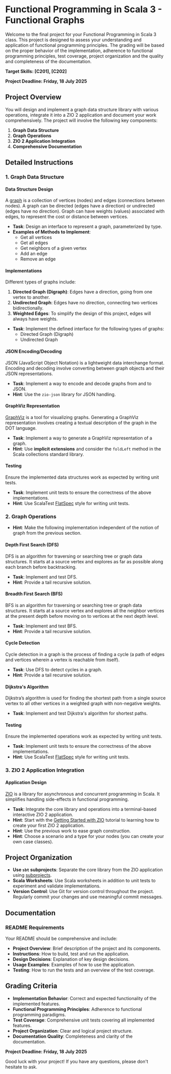# Functional Programming in Scala 3 - Functional Graphs

Welcome to the final project for your Functional Programming in Scala 3 class. This project is designed to assess your understanding and application of functional programming principles. The grading will be based on the proper behavior of the implementation, adherence to functional programming principles, test coverage, project organization and the quality and completeness of the documentation.

**Target Skills: [C201], [C202]**

**Project Deadline: Friday, 18 July 2025**

## Project Overview

You will design and implement a graph data structure library with various operations, integrate it into a ZIO 2 application and document your work comprehensively. The project will involve the following key components:

1. **Graph Data Structure**
2. **Graph Operations**
3. **ZIO 2 Application Integration**
4. **Comprehensive Documentation**

## Detailed Instructions

### 1. Graph Data Structure

#### Data Structure Design

A [graph](https://www.geeksforgeeks.org/graph-data-structure-and-algorithms/) is a collection of vertices (nodes) and edges (connections between nodes). A graph can be directed (edges have a direction) or undirected (edges have no direction). Graph can have weights (values) associated with edges, to represent the cost or distance between vertices.

- **Task**: Design an interface to represent a graph, parameterized by type.
- **Examples of Methods to Implement**:
    - Get all vertices
    - Get all edges
    - Get neighbors of a given vertex
    - Add an edge
    - Remove an edge

#### Implementations

Different types of graphs include:

1. **Directed Graph (Digraph)**: Edges have a direction, going from one vertex to another.
1. **Undirected Graph**: Edges have no direction, connecting two vertices bidirectionally.
1. **Weighted Edges**: To simplify the design of this project, edges will always have weights.


- **Task**: Implement the defined interface for the following types of graphs:
    - Directed Graph (Digraph)
    - Undirected Graph

#### JSON Encoding/Decoding

JSON (JavaScript Object Notation) is a lightweight data interchange format. Encoding and decoding involve converting
between graph objects and their JSON representations.

- **Task**: Implement a way to encode and decode graphs from and to JSON.
- **Hint**: Use the `zio-json` library for JSON handling.

#### GraphViz Representation

[GraphViz](https://graphviz.org) is a tool for visualizing graphs. Generating a GraphViz representation involves
creating a textual description of the graph in the DOT language.

- **Task**: Implement a way to generate a GraphViz representation of a graph.
- **Hint**: Use **implicit extensions** and consider the `foldLeft` method in the Scala collections standard library.

#### Testing

Ensure the implemented data structures work as expected by writing unit tests.

- **Task**: Implement unit tests to ensure the correctness of the above implementations.
- **Hint**: Use ScalaTest [FlatSpec](https://www.scalatest.org/user_guide/selecting_a_style) style for writing unit tests.

### 2. Graph Operations

- **Hint**: Make the following implementation independent of the notion of graph from the previous section.

#### Depth First Search (DFS)

DFS is an algorithm for traversing or searching tree or graph data structures. It starts at a source vertex and explores
as far as possible along each branch before backtracking.

- **Task**: Implement and test DFS.
- **Hint**: Provide a tail recursive solution.

#### Breadth First Search (BFS)

BFS is an algorithm for traversing or searching tree or graph data structures. It starts at a source vertex and explores
all the neighbor vertices at the present depth before moving on to vertices at the next depth level.

- **Task**: Implement and test BFS.
- **Hint**: Provide a tail recursive solution.

#### Cycle Detection

Cycle detection in a graph is the process of finding a cycle (a path of edges and vertices wherein a vertex is reachable
from itself).

- **Task**: Use DFS to detect cycles in a graph.
- **Hint**: Provide a tail recursive solution.

#### Dijkstra's Algorithm

Dijkstra’s algorithm is used for finding the shortest path from a single source vertex to all other vertices in a
weighted graph with non-negative weights.

- **Task**: Implement and test Dijkstra's algorithm for shortest paths.

#### Testing

Ensure the implemented operations work as expected by writing unit tests.

- **Task**: Implement unit tests to ensure the correctness of the above implementations.
- **Hint**: Use ScalaTest [FlatSpec](https://www.scalatest.org/user_guide/selecting_a_style) style for writing unit tests.

### 3. ZIO 2 Application Integration

#### Application Design

[ZIO](https://zio.dev/) is a library for asynchronous and concurrent programming in Scala. It simplifies handling side-effects in functional
programming.

- **Task**: Integrate the core library and operations into a terminal-based interactive ZIO 2 application.
- **Hint**: Start with the [Getting Started with ZIO](https://zio.dev/overview/getting-started/) tutorial to learning how to create your first ZIO 2 application.
- **Hint**: Use the previous work to ease graph construction.
- **Hint**: Choose a scenario and a type for your nodes (you can create your own case classes).

## Project Organization

- **Use `sbt` subprojects**: Separate the core library from the ZIO application using [subprojects](https://www.scala-sbt.org/1.x/docs/Multi-Project.html#Build-wide+settings).
- **Scala Worksheets**: Use Scala worksheets in addition to unit tests to experiment and validate implementations.
- **Version Control**: Use Git for version control throughout the project. Regularly commit your changes and use meaningful commit messages.

## Documentation

### README Requirements

Your README should be comprehensive and include:

- **Project Overview**: Brief description of the project and its components.
- **Instructions**: How to build, test and run the application.
- **Design Decisions**: Explanation of key design decisions.
- **Usage Examples**: Examples of how to use the application.
- **Testing**: How to run the tests and an overview of the test coverage.

## Grading Criteria

- **Implementation Behavior**: Correct and expected functionality of the implemented features.
- **Functional Programming Principles**: Adherence to functional programming paradigms.
- **Test Coverage**: Comprehensive unit tests covering all implemented features.
- **Project Organization**: Clear and logical project structure.
- **Documentation Quality**: Completeness and clarity of the documentation.

**Project Deadline: Friday, 18 July 2025**

Good luck with your project! If you have any questions, please don't hesitate to ask.

